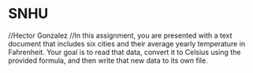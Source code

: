 # SNHU
//Hector Gonzalez
//In this assignment, you are presented with a text document that includes six cities and their average yearly temperature in Fahrenheit. Your goal is to read that data, convert it to Celsius using the provided formula, and then write that new data to its own file.
